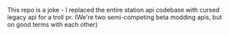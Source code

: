 This repo is a joke - I replaced the entire station api codebase with cursed legacy api for a troll pr. (We're two semi-competing beta modding apis, but on good terms with each other)
